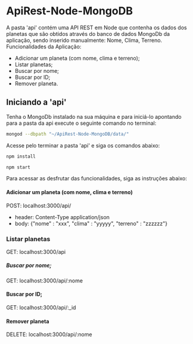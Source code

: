 # ApiRest-Node-MongoDB

A pasta 'api' contém uma API REST em Node que contenha os dados dos planetas que são obtidos através do banco de dados MongoDb da aplicação, sendo inserido manualmente: Nome, Clima, Terreno.
Funcionalidades da Aplicação: 
 - Adicionar um planeta (com nome, clima e terreno);
 - Listar planetas;
 - Buscar por nome;
 - Buscar por ID;
 - Remover planeta.

##  Iniciando a 'api'

Tenha o MongoDb instalado na sua máquina e para iniciá-lo apontando para a pasta da api execute o seguinte comando no terminal:

```bash
mongod --dbpath "~/ApiRest-Node-MongoDB/data/"
```

Acesse pelo terminar a pasta 'api' e siga os comandos abaixo:

```bash
npm install
```
```bash
npm start
```
Para acessar as desfrutar das funcionalidades, siga as instruções abaixo:

#### Adicionar um planeta (com nome, clima e terreno)

POST: localhost:3000/api/
 - header: Content-Type application/json
 - body: {"nome" : "xxx", "clima" : "yyyyy", "terreno" : "zzzzzz"}

### Listar planetas

GET: localhost:3000/api

##### Buscar por nome;

GET: localhost:3000/api/:nome

#### Buscar por ID;

GET: localhost:3000/api/:_id

#### Remover planeta

DELETE: localhost:3000/api/:nome

